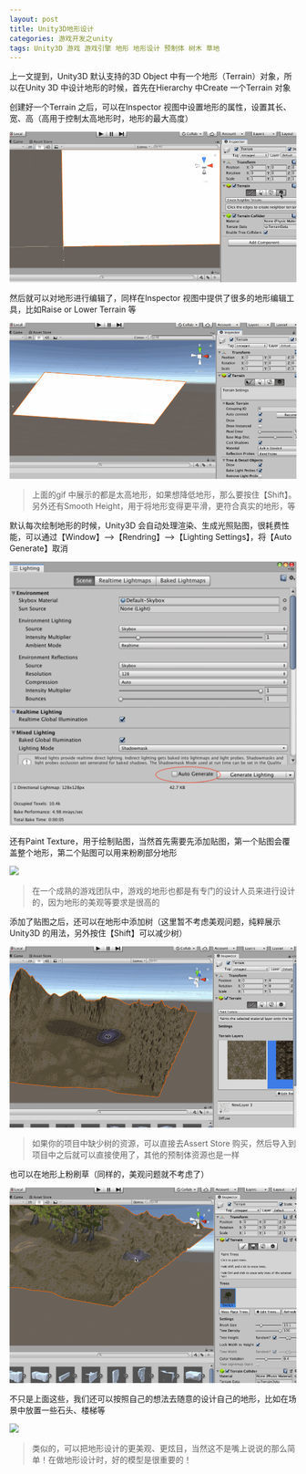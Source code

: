 ```yaml
---
layout: post
title: Unity3D地形设计
categories: 游戏开发之unity
tags: Unity3D 游戏 游戏引擎 地形 地形设计 预制体 树木 草地 
---
```


上一文提到，Unity3D 默认支持的3D Object 中有一个地形（Terrain）对象，所以在Unity 3D 中设计地形的时候，首先在Hierarchy 中Create 一个Terrain 对象

创建好一个Terrain 之后，可以在Inspector 视图中设置地形的属性，设置其长、宽、高（高用于控制太高地形时，地形的最大高度）

![](../media/image/2019-06-01/03-01.gif)

然后就可以对地形进行编辑了，同样在Inspector 视图中提供了很多的地形编辑工具，比如Raise or Lower Terrain 等

![](../media/image/2019-06-01/03-02.gif)

>上面的gif 中展示的都是太高地形，如果想降低地形，那么要按住【Shift】。另外还有Smooth Height，用于将地形变得更平滑，更符合真实的地形，等

默认每次绘制地形的时候，Unity3D 会自动处理渲染、生成光照贴图，很耗费性能，可以通过【Window】-->【Rendring】-->【Lighting Settings】，将【Auto Generate】取消

![](../media/image/2019-06-01/03-03.png)

还有Paint Texture，用于绘制贴图，当然首先需要先添加贴图，第一个贴图会覆盖整个地形，第二个贴图可以用来粉刷部分地形

![](../media/image/2019-06-01/03-04.gif)

>在一个成熟的游戏团队中，游戏的地形也都是有专门的设计人员来进行设计的，因为地形的美观等要求是很高的

添加了贴图之后，还可以在地形中添加树（这里暂不考虑美观问题，纯粹展示Unity3D 的用法，另外按住【Shift】可以减少树）

![](../media/image/2019-06-01/03-05.gif)

>如果你的项目中缺少树的资源，可以直接去Assert Store 购买，然后导入到项目中之后就可以直接使用了，其他的预制体资源也是一样

也可以在地形上粉刷草（同样的，美观问题就不考虑了）

![](../media/image/2019-06-01/03-06.gif)

不只是上面这些，我们还可以按照自己的想法去随意的设计自己的地形，比如在场景中放置一些石头、楼梯等

![](../media/image/2019-06-01/03-07.gif)

>类似的，可以把地形设计的更美观、更炫目，当然这不是嘴上说说的那么简单！在做地形设计时，好的模型是很重要的！
